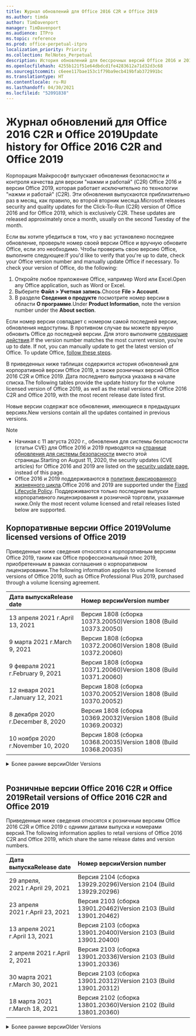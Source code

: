 ```yaml
---
title: Журнал обновлений для Office 2016 C2R и Office 2019
ms.author: timda
author: TimDavenport
manager: TimDavenport
ms.audience: ITPro
ms.topic: reference
ms.prod: office-perpetual-itpro
localization_priority: Priority
ms.collection: RelNotes_Perpetual
description: История обновлений для бессрочных версий Office 2016 и 2019 с технологией "нажми и работай" (C2R) для ИТ-специалистов
ms.openlocfilehash: 4255b121f51e64dbdcd1fe4283612a71d32d3c68
ms.sourcegitcommit: c6eee117bae153c1f79ba9ecb419bfab372991bc
ms.translationtype: HT
ms.contentlocale: ru-RU
ms.lasthandoff: 04/30/2021
ms.locfileid: "52091838"
---
```

# <a name="update-history-for-office-2016-c2r-and-office-2019"></a><span data-ttu-id="3d240-103">Журнал обновлений для Office 2016 C2R и Office 2019</span><span class="sxs-lookup"><span data-stu-id="3d240-103">Update history for Office 2016 C2R and Office 2019</span></span>

<span data-ttu-id="3d240-p101">Корпорация Майкрософт выпускает обновления безопасности и контроля качества для версии "нажми и работай" (C2R) Office 2016 и версии Office 2019, которая работает исключительно по технологии "нажми и работай" (C2R). Эти обновления выпускаются приблизительно раз в месяц, как правило, во второй вторник месяца.</span><span class="sxs-lookup"><span data-stu-id="3d240-p101">Microsoft releases security and quality updates for the Click-To-Run (C2R) version of Office 2016 and for Office 2019, which is exclusively C2R. These updates are released approximately once a month, usually on the second Tuesday of the month.</span></span>

<span data-ttu-id="3d240-p102">Если вы хотите убедиться в том, что у вас установлено последнее обновление, проверьте номер своей версии Office и вручную обновите Office, если это необходимо. Чтобы проверить свою версию Office, выполните следующее:</span><span class="sxs-lookup"><span data-stu-id="3d240-p102">If you'd like to verify that you're up to date, check your Office version number and manually update Office if necessary. To check your version of Office, do the following:</span></span>

  1.    <span data-ttu-id="3d240-108">Откройте любое приложение Office, например Word или Excel.</span><span class="sxs-lookup"><span data-stu-id="3d240-108">Open any Office application, such as Word or Excel.</span></span>
  2.    <span data-ttu-id="3d240-109">Выберите **Файл > Учетная запись**.</span><span class="sxs-lookup"><span data-stu-id="3d240-109">Choose **File > Account**.</span></span>
  3.    <span data-ttu-id="3d240-110">В разделе **Сведения о продукте** посмотрите номер версии в области **О программе**.</span><span class="sxs-lookup"><span data-stu-id="3d240-110">Under **Product Information**, note the version number under the **About section**.</span></span>

<span data-ttu-id="3d240-p103">Если номер версии совпадает с номером самой последней версии, обновления недоступны. В противном случае вы можете вручную обновить Office до последней версии. Для этого выполните [следующие действия](https://support.office.com/article/2ab296f3-7f03-43a2-8e50-46de917611c5).</span><span class="sxs-lookup"><span data-stu-id="3d240-p103">If the version number matches the most current version, you're up to date. If not, you can manually update to get the latest version of Office. To update Office, [follow these steps](https://support.office.com/article/2ab296f3-7f03-43a2-8e50-46de917611c5).</span></span>


<span data-ttu-id="3d240-114">В приведенных ниже таблицах содержится история обновлений для корпоративной версии Office 2019, а также розничных версий Office 2016 C2R и Office 2019. Дата последнего выпуска указана в начале списка.</span><span class="sxs-lookup"><span data-stu-id="3d240-114">The following tables provide the update history for the volume licensed version of Office 2019, as well as the retail versions of Office 2016 C2R and Office 2019, with the most recent release date listed first.</span></span>

<span data-ttu-id="3d240-115">Новые версии содержат все обновления, имеющиеся в предыдущих версиях.</span><span class="sxs-lookup"><span data-stu-id="3d240-115">New versions contain all the updates contained in previous versions.</span></span>


 > [!NOTE]
> - <span data-ttu-id="3d240-116">Начиная с 11 августа 2020 г., обновления для системы безопасности (статьи CVE) для Office 2016 и 2019 приводятся на [странице обновления для системы безопасности](./microsoft365-apps-security-updates.md) вместо этой страницы.</span><span class="sxs-lookup"><span data-stu-id="3d240-116">Starting on August 11, 2020, the security updates (CVE articles) for Office 2016 and 2019 are listed on the [security update page](./microsoft365-apps-security-updates.md), instead of this page.</span></span> 
> - <span data-ttu-id="3d240-117">Office 2016 и 2019 поддерживаются в [политике фиксированного жизненного цикла](/lifecycle/policies/fixed).</span><span class="sxs-lookup"><span data-stu-id="3d240-117">Office 2016 and 2019 are supported under the [Fixed Lifecycle Policy](/lifecycle/policies/fixed).</span></span> <span data-ttu-id="3d240-118">Поддерживаются только последние выпуски корпоративного лицензирования и розничной торговли, указанные ниже.</span><span class="sxs-lookup"><span data-stu-id="3d240-118">Only the most recent volume licensed and retail releases listed below are supported.</span></span>


## <a name="volume-licensed-versions-of-office-2019"></a><span data-ttu-id="3d240-119">Корпоративные версии Office 2019</span><span class="sxs-lookup"><span data-stu-id="3d240-119">Volume licensed versions of Office 2019</span></span>
<span data-ttu-id="3d240-120">Приведенные ниже сведения относятся к корпоративным версиям Office 2019, таким как Office профессиональный плюс 2019, приобретенным в рамках соглашения о корпоративном лицензировании.</span><span class="sxs-lookup"><span data-stu-id="3d240-120">The following information applies to volume licensed versions of Office 2019, such as Office Professional Plus 2019, purchased through a volume licensing agreement.</span></span>

[//]: # (НЕ УДАЛЯТЬ ТАБЛИЦУ КОРПОРАТИВНЫХ ВЕРСИЙ НАЧАЛО)


|<span data-ttu-id="3d240-122">**Дата выпуска**</span><span class="sxs-lookup"><span data-stu-id="3d240-122">**Release date**</span></span>|<span data-ttu-id="3d240-123">**Номер версии**</span><span class="sxs-lookup"><span data-stu-id="3d240-123">**Version number**</span></span>|
|:-----|:-----|
|<span data-ttu-id="3d240-124">13 апреля 2021 г.</span><span class="sxs-lookup"><span data-stu-id="3d240-124">April 13, 2021</span></span>|<span data-ttu-id="3d240-125">Версия 1808 (сборка 10373.20050)</span><span class="sxs-lookup"><span data-stu-id="3d240-125">Version 1808 (Build 10373.20050)</span></span>|
|<span data-ttu-id="3d240-126">9 марта 2021 г.</span><span class="sxs-lookup"><span data-stu-id="3d240-126">March 9, 2021</span></span>|<span data-ttu-id="3d240-127">Версия 1808 (сборка 10372.20060)</span><span class="sxs-lookup"><span data-stu-id="3d240-127">Version 1808 (Build 10372.20060)</span></span>|
|<span data-ttu-id="3d240-128">9 февраля 2021 г.</span><span class="sxs-lookup"><span data-stu-id="3d240-128">February 9, 2021</span></span>|<span data-ttu-id="3d240-129">Версия 1808 (сборка 10371.20060)</span><span class="sxs-lookup"><span data-stu-id="3d240-129">Version 1808 (Build 10371.20060)</span></span>|
|<span data-ttu-id="3d240-130">12 января 2021 г.</span><span class="sxs-lookup"><span data-stu-id="3d240-130">January 12, 2021</span></span>|<span data-ttu-id="3d240-131">Версия 1808 (сборка 10370.20052)</span><span class="sxs-lookup"><span data-stu-id="3d240-131">Version 1808 (Build 10370.20052)</span></span>|
|<span data-ttu-id="3d240-132">8 декабря 2020 г.</span><span class="sxs-lookup"><span data-stu-id="3d240-132">December 8, 2020</span></span>|<span data-ttu-id="3d240-133">Версия 1808 (сборка 10369.20032)</span><span class="sxs-lookup"><span data-stu-id="3d240-133">Version 1808 (Build 10369.20032)</span></span>|
|<span data-ttu-id="3d240-134">10 ноября 2020 г.</span><span class="sxs-lookup"><span data-stu-id="3d240-134">November 10, 2020</span></span>|<span data-ttu-id="3d240-135">Версия 1808 (сборка 10368.20035)</span><span class="sxs-lookup"><span data-stu-id="3d240-135">Version 1808 (Build 10368.20035)</span></span>|


[//]: # (НЕ УДАЛЯТЬ ТАБЛИЦУ КОРПОРАТИВНЫХ ВЕРСИЙ КОНЕЦ)

<details>
<summary><span data-ttu-id="3d240-137">Более ранние версии</span><span class="sxs-lookup"><span data-stu-id="3d240-137">Older Versions</span></span></summary>
 

[//]: # (НЕ УДАЛЯТЬ СТАРУЮ ТАБЛИЦУ КОРПОРАТИВНЫХ ВЕРСИЙ НАЧАЛО)


|<span data-ttu-id="3d240-139">**Дата выпуска**</span><span class="sxs-lookup"><span data-stu-id="3d240-139">**Release date**</span></span>|<span data-ttu-id="3d240-140">**Номер версии**</span><span class="sxs-lookup"><span data-stu-id="3d240-140">**Version number**</span></span>|
|:-----|:-----|
|<span data-ttu-id="3d240-141">13 октября 2020 г.</span><span class="sxs-lookup"><span data-stu-id="3d240-141">October 13, 2020</span></span>|<span data-ttu-id="3d240-142">Версия 1808 (сборка 10367.20048)</span><span class="sxs-lookup"><span data-stu-id="3d240-142">Version 1808 (Build 10367.20048)</span></span>|
|<span data-ttu-id="3d240-143">8 сентября 2020 г.</span><span class="sxs-lookup"><span data-stu-id="3d240-143">September 8, 2020</span></span>|<span data-ttu-id="3d240-144">Версия 1808 (сборка 10366.20016)</span><span class="sxs-lookup"><span data-stu-id="3d240-144">Version 1808 (Build 10366.20016)</span></span>|
|<span data-ttu-id="3d240-145">11 августа 2020 г.</span><span class="sxs-lookup"><span data-stu-id="3d240-145">August 11, 2020</span></span>|<span data-ttu-id="3d240-146">Версия 1808 (сборка 10364.20059)</span><span class="sxs-lookup"><span data-stu-id="3d240-146">Version 1808 (Build 10364.20059)</span></span>|
|<span data-ttu-id="3d240-147">14 июля 2020 г.</span><span class="sxs-lookup"><span data-stu-id="3d240-147">July 14, 2020</span></span>   |<span data-ttu-id="3d240-148">Версия 1808 (сборка 10363.20015)</span><span class="sxs-lookup"><span data-stu-id="3d240-148">Version 1808 (Build 10363.20015)</span></span>  |
|<span data-ttu-id="3d240-149">9 июня 2020 г.</span><span class="sxs-lookup"><span data-stu-id="3d240-149">June 9, 2020</span></span>   |<span data-ttu-id="3d240-150">Версия 1808 (сборка 10361.20002)</span><span class="sxs-lookup"><span data-stu-id="3d240-150">Version 1808 (Build 10361.20002)</span></span>  |
|<span data-ttu-id="3d240-151">12 мая 2020 г.</span><span class="sxs-lookup"><span data-stu-id="3d240-151">May 12, 2020</span></span>   |<span data-ttu-id="3d240-152">Версия 1808 (сборка 10359.20023)</span><span class="sxs-lookup"><span data-stu-id="3d240-152">Version 1808 (Build 10359.20023)</span></span>  |
|<span data-ttu-id="3d240-153">14 апреля 2020 г.</span><span class="sxs-lookup"><span data-stu-id="3d240-153">April 14, 2020</span></span>   |<span data-ttu-id="3d240-154">Версия 1808 (сборка 10358.20061)</span><span class="sxs-lookup"><span data-stu-id="3d240-154">Version 1808 (Build 10358.20061)</span></span>  |
|<span data-ttu-id="3d240-155">10 марта 2020 г.</span><span class="sxs-lookup"><span data-stu-id="3d240-155">March 10, 2020</span></span>   |<span data-ttu-id="3d240-156">Версия 1808 (сборка 10357.20081)</span><span class="sxs-lookup"><span data-stu-id="3d240-156">Version 1808 (Build 10357.20081)</span></span>  |
|<span data-ttu-id="3d240-157">11 февраля 2020 г.</span><span class="sxs-lookup"><span data-stu-id="3d240-157">February 11, 2020</span></span>   |<span data-ttu-id="3d240-158">Версия 1808 (сборка 10356.20006)</span><span class="sxs-lookup"><span data-stu-id="3d240-158">Version 1808 (Build 10356.20006)</span></span>  |


[//]: # (НЕ УДАЛЯТЬ СТАРУЮ ТАБЛИЦУ КОРПОРАТИВНЫХ ВЕРСИЙ КОНЕЦ)

</details>


<br/>

## <a name="retail-versions-of-office-2016-c2r-and-office-2019"></a><span data-ttu-id="3d240-160">Розничные версии Office 2016 C2R и Office 2019</span><span class="sxs-lookup"><span data-stu-id="3d240-160">Retail versions of Office 2016 C2R and Office 2019</span></span>
<span data-ttu-id="3d240-161">Приведенные ниже сведения относятся к розничным версиям Office 2016 C2R и Office 2019 c одними датами выпуска и номерами версий.</span><span class="sxs-lookup"><span data-stu-id="3d240-161">The following information applies to retail versions of Office 2016 C2R and Office 2019, which share the same release dates and version numbers.</span></span>

[//]: # (НЕ УДАЛЯТЬ ТАБЛИЦУ РОЗНИЧНЫХ ВЕРСИЙ НАЧАЛО)


|<span data-ttu-id="3d240-163">**Дата выпуска**</span><span class="sxs-lookup"><span data-stu-id="3d240-163">**Release date**</span></span>|<span data-ttu-id="3d240-164">**Номер версии**</span><span class="sxs-lookup"><span data-stu-id="3d240-164">**Version number**</span></span>|
|:-----|:-----|
|<span data-ttu-id="3d240-165">29 апреля, 2021 г.</span><span class="sxs-lookup"><span data-stu-id="3d240-165">April 29, 2021</span></span>|<span data-ttu-id="3d240-166">Версия 2104 (сборка 13929.20296)</span><span class="sxs-lookup"><span data-stu-id="3d240-166">Version 2104 (Build 13929.20296)</span></span>|
|<span data-ttu-id="3d240-167">23 апреля 2021 г.</span><span class="sxs-lookup"><span data-stu-id="3d240-167">April 23, 2021</span></span>|<span data-ttu-id="3d240-168">Версия 2103 (сборка 13901.20462)</span><span class="sxs-lookup"><span data-stu-id="3d240-168">Version 2103 (Build 13901.20462)</span></span>|
|<span data-ttu-id="3d240-169">13 апреля 2021 г.</span><span class="sxs-lookup"><span data-stu-id="3d240-169">April 13, 2021</span></span>|<span data-ttu-id="3d240-170">Версия 2103 (сборка 13901.20400)</span><span class="sxs-lookup"><span data-stu-id="3d240-170">Version 2103 (Build 13901.20400)</span></span>|
|<span data-ttu-id="3d240-171">2 апреля 2021 г.</span><span class="sxs-lookup"><span data-stu-id="3d240-171">April 2, 2021</span></span>|<span data-ttu-id="3d240-172">Версия 2103 (сборка 13901.20336)</span><span class="sxs-lookup"><span data-stu-id="3d240-172">Version 2103 (Build 13901.20336)</span></span>|
|<span data-ttu-id="3d240-173">30 марта 2021 г.</span><span class="sxs-lookup"><span data-stu-id="3d240-173">March 30, 2021</span></span>|<span data-ttu-id="3d240-174">Версия 2103 (сборка 13901.20312)</span><span class="sxs-lookup"><span data-stu-id="3d240-174">Version 2103 (Build 13901.20312)</span></span>|
|<span data-ttu-id="3d240-175">18 марта 2021 г.</span><span class="sxs-lookup"><span data-stu-id="3d240-175">March 18, 2021</span></span>|<span data-ttu-id="3d240-176">Версия 2102 (сборка 13801.20360)</span><span class="sxs-lookup"><span data-stu-id="3d240-176">Version 2102 (Build 13801.20360)</span></span>|


[//]: # (НЕ УДАЛЯТЬ ТАБЛИЦУ РОЗНИЧНЫХ ВЕРСИЙ КОНЕЦ)

<details>
<summary><span data-ttu-id="3d240-178">Более ранние версии</span><span class="sxs-lookup"><span data-stu-id="3d240-178">Older Versions</span></span></summary>
 

[//]: # (НЕ УДАЛЯТЬ СТАРУЮ ТАБЛИЦУ РОЗНИЧНЫХ ВЕРСИЙ НАЧАЛО)


|<span data-ttu-id="3d240-180">**Дата выпуска**</span><span class="sxs-lookup"><span data-stu-id="3d240-180">**Release date**</span></span>|<span data-ttu-id="3d240-181">**Номер версии**</span><span class="sxs-lookup"><span data-stu-id="3d240-181">**Version number**</span></span>|
|:-----|:-----|
|<span data-ttu-id="3d240-182">9 марта 2021 г.</span><span class="sxs-lookup"><span data-stu-id="3d240-182">March 9, 2021</span></span>|<span data-ttu-id="3d240-183">Версия 2102 (сборка 13801.20294)</span><span class="sxs-lookup"><span data-stu-id="3d240-183">Version 2102 (Build 13801.20294)</span></span>|
|<span data-ttu-id="3d240-184">1 марта 2021 г.</span><span class="sxs-lookup"><span data-stu-id="3d240-184">March 1, 2021</span></span>|<span data-ttu-id="3d240-185">Версия 2102 (сборка 13801.20266)</span><span class="sxs-lookup"><span data-stu-id="3d240-185">Version 2102 (Build 13801.20266)</span></span>|
|<span data-ttu-id="3d240-186">16 февраля 2021 г.</span><span class="sxs-lookup"><span data-stu-id="3d240-186">February 16, 2021</span></span>|<span data-ttu-id="3d240-187">Версия 2101 (сборка 13628.20448)</span><span class="sxs-lookup"><span data-stu-id="3d240-187">Version 2101 (Build 13628.20448)</span></span>|
|<span data-ttu-id="3d240-188">9 февраля 2021 г.</span><span class="sxs-lookup"><span data-stu-id="3d240-188">February 9, 2021</span></span>|<span data-ttu-id="3d240-189">Версия 2101 (сборка 13628.20380)</span><span class="sxs-lookup"><span data-stu-id="3d240-189">Version 2101 (Build 13628.20380)</span></span>|
|<span data-ttu-id="3d240-190">26 января 2021 г.</span><span class="sxs-lookup"><span data-stu-id="3d240-190">January 26, 2021</span></span>|<span data-ttu-id="3d240-191">Версия 2101 (сборка 13628.20274)</span><span class="sxs-lookup"><span data-stu-id="3d240-191">Version 2101 (Build 13628.20274)</span></span>|
|<span data-ttu-id="3d240-192">21 января 2021 г.</span><span class="sxs-lookup"><span data-stu-id="3d240-192">January 21, 2021</span></span>|<span data-ttu-id="3d240-193">Версия 2012 (сборка 13530.20440)</span><span class="sxs-lookup"><span data-stu-id="3d240-193">Version 2012 (Build 13530.20440)</span></span>|
|<span data-ttu-id="3d240-194">12 января 2021 г.</span><span class="sxs-lookup"><span data-stu-id="3d240-194">January 12, 2021</span></span>|<span data-ttu-id="3d240-195">Версия 2012 (сборка 13530.20376)</span><span class="sxs-lookup"><span data-stu-id="3d240-195">Version 2012 (Build 13530.20376)</span></span>|
|<span data-ttu-id="3d240-196">5 января 2021 г.</span><span class="sxs-lookup"><span data-stu-id="3d240-196">January 5, 2021</span></span>|<span data-ttu-id="3d240-197">Версия 2012 (сборка 13530.20316)</span><span class="sxs-lookup"><span data-stu-id="3d240-197">Version 2012 (Build 13530.20316)</span></span>|
|<span data-ttu-id="3d240-198">Декабрь 21, 2020 г.</span><span class="sxs-lookup"><span data-stu-id="3d240-198">December 21, 2020</span></span>|<span data-ttu-id="3d240-199">Версия 2011 (сборка 13426.20404)</span><span class="sxs-lookup"><span data-stu-id="3d240-199">Version 2011 (Build 13426.20404)</span></span>|
|<span data-ttu-id="3d240-200">8 декабря 2020 г.</span><span class="sxs-lookup"><span data-stu-id="3d240-200">December 8, 2020</span></span>|<span data-ttu-id="3d240-201">Версия 2011 (сборка 13426.20332)</span><span class="sxs-lookup"><span data-stu-id="3d240-201">Version 2011 (Build 13426.20332)</span></span>|
|<span data-ttu-id="3d240-202">2 декабря 2020 г.</span><span class="sxs-lookup"><span data-stu-id="3d240-202">December 2, 2020</span></span>|<span data-ttu-id="3d240-203">Версия 2011 (сборка 13426.20308)</span><span class="sxs-lookup"><span data-stu-id="3d240-203">Version 2011 (Build 13426.20308)</span></span>|
|<span data-ttu-id="3d240-204">30 ноября 2020 г.</span><span class="sxs-lookup"><span data-stu-id="3d240-204">November 30, 2020</span></span>|<span data-ttu-id="3d240-205">Версия 2011 (сборка 13426.20294)</span><span class="sxs-lookup"><span data-stu-id="3d240-205">Version 2011 (Build 13426.20294)</span></span>|
|<span data-ttu-id="3d240-206">23 ноября 2020 г.</span><span class="sxs-lookup"><span data-stu-id="3d240-206">November 23, 2020</span></span>|<span data-ttu-id="3d240-207">Версия 2011 (сборка 13426.20274)</span><span class="sxs-lookup"><span data-stu-id="3d240-207">Version 2011 (Build 13426.20274)</span></span>|
|<span data-ttu-id="3d240-208">17 ноября 2020 г.</span><span class="sxs-lookup"><span data-stu-id="3d240-208">November 17, 2020</span></span>|<span data-ttu-id="3d240-209">Версия 2010 (сборка 13328.20408)</span><span class="sxs-lookup"><span data-stu-id="3d240-209">Version 2010 (Build 13328.20408)</span></span>|
|<span data-ttu-id="3d240-210">10 ноября 2020 г.</span><span class="sxs-lookup"><span data-stu-id="3d240-210">November 10, 2020</span></span>|<span data-ttu-id="3d240-211">Версия 2010 (сборка 13328.20356)</span><span class="sxs-lookup"><span data-stu-id="3d240-211">Version 2010 (Build 13328.20356)</span></span>|
|<span data-ttu-id="3d240-212">27 октября 2020 г.</span><span class="sxs-lookup"><span data-stu-id="3d240-212">October 27, 2020</span></span>|<span data-ttu-id="3d240-213">Версия 2010 (сборка 13328.20292)</span><span class="sxs-lookup"><span data-stu-id="3d240-213">Version 2010 (Build 13328.20292)</span></span>|
|<span data-ttu-id="3d240-214">21 октября 2020 г.</span><span class="sxs-lookup"><span data-stu-id="3d240-214">October 21, 2020</span></span>|<span data-ttu-id="3d240-215">Версия 2009 (сборка 13231.20418)</span><span class="sxs-lookup"><span data-stu-id="3d240-215">Version 2009 (Build 13231.20418)</span></span>|
|<span data-ttu-id="3d240-216">13 октября 2020 г.</span><span class="sxs-lookup"><span data-stu-id="3d240-216">October 13, 2020</span></span>|<span data-ttu-id="3d240-217">Версия 2009 (сборка 13231.20390)</span><span class="sxs-lookup"><span data-stu-id="3d240-217">Version 2009 (Build 13231.20390)</span></span>|
|<span data-ttu-id="3d240-218">8 октября 2020 г.</span><span class="sxs-lookup"><span data-stu-id="3d240-218">October 8, 2020</span></span>|<span data-ttu-id="3d240-219">Версия 2009 (сборка 13231.20368)</span><span class="sxs-lookup"><span data-stu-id="3d240-219">Version 2009 (Build 13231.20368)</span></span>|
|<span data-ttu-id="3d240-220">28 сентября 2020 г.</span><span class="sxs-lookup"><span data-stu-id="3d240-220">September 28, 2020</span></span>|<span data-ttu-id="3d240-221">Версия 2009 (сборка 13231.20262)</span><span class="sxs-lookup"><span data-stu-id="3d240-221">Version 2009 (Build 13231.20262)</span></span>|
|<span data-ttu-id="3d240-222">22 сентября 2020 г.</span><span class="sxs-lookup"><span data-stu-id="3d240-222">September 22, 2020</span></span>|<span data-ttu-id="3d240-223">Версия 2008 (сборка 13127.20508)</span><span class="sxs-lookup"><span data-stu-id="3d240-223">Version 2008 (Build 13127.20508)</span></span>|
|<span data-ttu-id="3d240-224">9 сентября 2020 г.</span><span class="sxs-lookup"><span data-stu-id="3d240-224">September 9, 2020</span></span>|<span data-ttu-id="3d240-225">Версия 2008 (сборка 13127.20408)</span><span class="sxs-lookup"><span data-stu-id="3d240-225">Version 2008 (Build 13127.20408)</span></span>|
|<span data-ttu-id="3d240-226">31 августа 2020 г.</span><span class="sxs-lookup"><span data-stu-id="3d240-226">August 31, 2020</span></span>|<span data-ttu-id="3d240-227">Версия 2008 (сборка 13127.20296)</span><span class="sxs-lookup"><span data-stu-id="3d240-227">Version 2008 (Build 13127.20296)</span></span>|
|<span data-ttu-id="3d240-228">25 августа 2020 г.</span><span class="sxs-lookup"><span data-stu-id="3d240-228">August 25, 2020</span></span>|<span data-ttu-id="3d240-229">Версия 2007 (сборка 13029.20460)</span><span class="sxs-lookup"><span data-stu-id="3d240-229">Version 2007 (Build 13029.20460)</span></span>|
|<span data-ttu-id="3d240-230">11 августа 2020 г.</span><span class="sxs-lookup"><span data-stu-id="3d240-230">August 11, 2020</span></span>|<span data-ttu-id="3d240-231">Версия 2007 (сборка 13029.20344)</span><span class="sxs-lookup"><span data-stu-id="3d240-231">Version 2007 (Build 13029.20344)</span></span>|
|<span data-ttu-id="3d240-232">30 июля 2020 г.</span><span class="sxs-lookup"><span data-stu-id="3d240-232">July 30, 2020</span></span>|<span data-ttu-id="3d240-233">Версия 2007 (сборка 13029.20308)</span><span class="sxs-lookup"><span data-stu-id="3d240-233">Version 2007 (Build 13029.20308)</span></span>  |
|<span data-ttu-id="3d240-234">28 июля 2020 г.</span><span class="sxs-lookup"><span data-stu-id="3d240-234">July 28, 2020</span></span>|<span data-ttu-id="3d240-235">Версия 2006 (сборка 13001.20498)</span><span class="sxs-lookup"><span data-stu-id="3d240-235">Version 2006 (Build 13001.20498)</span></span>  |
|<span data-ttu-id="3d240-236">14 июля 2020 г.</span><span class="sxs-lookup"><span data-stu-id="3d240-236">July 14, 2020</span></span>|<span data-ttu-id="3d240-237">Версия 2006 (сборка 13001.20384)</span><span class="sxs-lookup"><span data-stu-id="3d240-237">Version 2006 (Build 13001.20384)</span></span>  |
|<span data-ttu-id="3d240-238">30 июня 2020 г.</span><span class="sxs-lookup"><span data-stu-id="3d240-238">June 30, 2020</span></span>|<span data-ttu-id="3d240-239">Версия 2006 (сборка 13001.20266)</span><span class="sxs-lookup"><span data-stu-id="3d240-239">Version 2006 (Build 13001.20266)</span></span>  |
|<span data-ttu-id="3d240-240">24 июня 2020 г.</span><span class="sxs-lookup"><span data-stu-id="3d240-240">June 24, 2020</span></span>|<span data-ttu-id="3d240-241">Версия 2005 (сборка 12827.20470)</span><span class="sxs-lookup"><span data-stu-id="3d240-241">Version 2005 (Build 12827.20470)</span></span>  |
|<span data-ttu-id="3d240-242">9 июня 2020 г.</span><span class="sxs-lookup"><span data-stu-id="3d240-242">June 9, 2020</span></span>|<span data-ttu-id="3d240-243">Версия 2005 (сборка 12827.20336)</span><span class="sxs-lookup"><span data-stu-id="3d240-243">Version 2005 (Build 12827.20336)</span></span>  |
|<span data-ttu-id="3d240-244">2 июня 2020 г.</span><span class="sxs-lookup"><span data-stu-id="3d240-244">June 2, 2020</span></span>|<span data-ttu-id="3d240-245">Версия 2005 (сборка 12827.20268)</span><span class="sxs-lookup"><span data-stu-id="3d240-245">Version 2005 (Build 12827.20268)</span></span>  |
|<span data-ttu-id="3d240-246">21 мая 2020 г.</span><span class="sxs-lookup"><span data-stu-id="3d240-246">May 21, 2020</span></span>|<span data-ttu-id="3d240-247">Версия 2004 (сборка 12730.20352)</span><span class="sxs-lookup"><span data-stu-id="3d240-247">Version 2004 (Build 12730.20352)</span></span>  |
|<span data-ttu-id="3d240-248">12 мая 2020 г.</span><span class="sxs-lookup"><span data-stu-id="3d240-248">May 12, 2020</span></span>|<span data-ttu-id="3d240-249">Версия 2004 (сборка 12730.20270)</span><span class="sxs-lookup"><span data-stu-id="3d240-249">Version 2004 (Build 12730.20270)</span></span>  |
|<span data-ttu-id="3d240-250">4 мая 2020 г.</span><span class="sxs-lookup"><span data-stu-id="3d240-250">May 4, 2020</span></span>|<span data-ttu-id="3d240-251">Версия 2004 (сборка 12730.20250)</span><span class="sxs-lookup"><span data-stu-id="3d240-251">Version 2004 (Build 12730.20250)</span></span>  |
|<span data-ttu-id="3d240-252">29 апреля 2020 г.</span><span class="sxs-lookup"><span data-stu-id="3d240-252">April 29, 2020</span></span>|<span data-ttu-id="3d240-253">Версия 2004 (сборка 12730.20236)</span><span class="sxs-lookup"><span data-stu-id="3d240-253">Version 2004 (Build 12730.20236)</span></span>  |
|<span data-ttu-id="3d240-254">15 апреля 2020 г.</span><span class="sxs-lookup"><span data-stu-id="3d240-254">April 15, 2020</span></span>|<span data-ttu-id="3d240-255">Версия 2003 (сборка 12624.20466)</span><span class="sxs-lookup"><span data-stu-id="3d240-255">Version 2003 (Build 12624.20466)</span></span>  |
|<span data-ttu-id="3d240-256">14 апреля 2020 г.</span><span class="sxs-lookup"><span data-stu-id="3d240-256">April 14, 2020</span></span>|<span data-ttu-id="3d240-257">Версия 2003 (сборка 12624.20442)</span><span class="sxs-lookup"><span data-stu-id="3d240-257">Version 2003 (Build 12624.20442)</span></span>  |
|<span data-ttu-id="3d240-258">31 марта 2020 г.</span><span class="sxs-lookup"><span data-stu-id="3d240-258">March 31, 2020</span></span>|<span data-ttu-id="3d240-259">Версия 2003 (сборка 12624.20382)</span><span class="sxs-lookup"><span data-stu-id="3d240-259">Version 2003 (Build 12624.20382)</span></span>  |
|<span data-ttu-id="3d240-260">25 марта 2020 г.</span><span class="sxs-lookup"><span data-stu-id="3d240-260">March 25, 2020</span></span>|<span data-ttu-id="3d240-261">Версия 2003 (сборка 12624.20320)</span><span class="sxs-lookup"><span data-stu-id="3d240-261">Version 2003 (Build 12624.20320)</span></span>  |
|<span data-ttu-id="3d240-262">10 марта 2020 г.</span><span class="sxs-lookup"><span data-stu-id="3d240-262">March 10, 2020</span></span>|<span data-ttu-id="3d240-263">Версия 2002 (сборка 12527.20278)</span><span class="sxs-lookup"><span data-stu-id="3d240-263">Version 2002 (Build 12527.20278)</span></span>  |
|<span data-ttu-id="3d240-264">1 марта 2020 г.</span><span class="sxs-lookup"><span data-stu-id="3d240-264">March 1, 2020</span></span>   |<span data-ttu-id="3d240-265">Версия 2002 (сборка 12527.20242)</span><span class="sxs-lookup"><span data-stu-id="3d240-265">Version 2002 (Build 12527.20242)</span></span>  |


[//]: # (НЕ УДАЛЯТЬ СТАРУЮ ТАБЛИЦУ РОЗНИЧНЫХ ВЕРСИЙ КОНЕЦ)


</details>